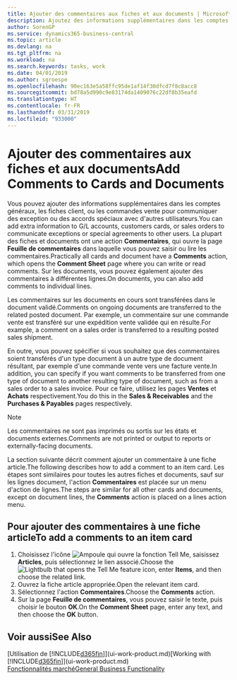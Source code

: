 ```yaml
---
title: Ajouter des commentaires aux fiches et aux documents | Microsoft Docs
description: Ajoutez des informations supplémentaires dans les comptes, les fiches client, ou les commandes vente pour communiquer des accords, tels qu'un prix spécial ou un mode de livraison, pour d'autres utilisateurs.
author: SorenGP
ms.service: dynamics365-business-central
ms.topic: article
ms.devlang: na
ms.tgt_pltfrm: na
ms.workload: na
ms.search.keywords: tasks, work
ms.date: 04/01/2019
ms.author: sgroespe
ms.openlocfilehash: 90ec163e5a58ffc95de1af14f30dfcd7f8c8acc8
ms.sourcegitcommit: bd78a5d990c9e83174da1409076c22df8b35eafd
ms.translationtype: HT
ms.contentlocale: fr-FR
ms.lasthandoff: 03/31/2019
ms.locfileid: "933000"
---
```

# <a name="add-comments-to-cards-and-documents"></a><span data-ttu-id="ea3fe-103">Ajouter des commentaires aux fiches et aux documents</span><span class="sxs-lookup"><span data-stu-id="ea3fe-103">Add Comments to Cards and Documents</span></span>
<span data-ttu-id="ea3fe-104">Vous pouvez ajouter des informations supplémentaires dans les comptes généraux, les fiches client, ou les commandes vente pour communiquer des exception ou des accords spéciaux avec d'autres utilisateurs.</span><span class="sxs-lookup"><span data-stu-id="ea3fe-104">You can add extra information to G/L accounts, customers cards, or sales orders to communicate exceptions or special agreements to other users.</span></span>
<span data-ttu-id="ea3fe-105">La plupart des fiches et documents ont une action **Commentaires**, qui ouvre la page **Feuille de commentaires** dans laquelle vous pouvez saisir ou lire les commentaires.</span><span class="sxs-lookup"><span data-stu-id="ea3fe-105">Practically all cards and document have a **Comments** action, which opens the **Comment Sheet** page where you can write or read comments.</span></span> <span data-ttu-id="ea3fe-106">Sur les documents, vous pouvez également ajouter des commentaires à différentes lignes.</span><span class="sxs-lookup"><span data-stu-id="ea3fe-106">On documents, you can also add comments to individual lines.</span></span>

<span data-ttu-id="ea3fe-107">Les commentaires sur les documents en cours sont transférées dans le document validé.</span><span class="sxs-lookup"><span data-stu-id="ea3fe-107">Comments on ongoing documents are transferred to the related posted document.</span></span> <span data-ttu-id="ea3fe-108">Par exemple, un commentaire sur une commande vente est transféré sur une expédition vente validée qui en résulte.</span><span class="sxs-lookup"><span data-stu-id="ea3fe-108">For example, a comment on a sales order is transferred to a resulting posted sales shipment.</span></span>

<span data-ttu-id="ea3fe-109">En outre, vous pouvez spécifier si vous souhaitez que des commentaires soient transférés d'un type document à un autre type de document résultant, par exemple d'une commande vente vers une facture vente.</span><span class="sxs-lookup"><span data-stu-id="ea3fe-109">In addition, you can specify if you want comments to be transferred from one type of document to another resulting type of document, such as from a sales order to a sales invoice.</span></span> <span data-ttu-id="ea3fe-110">Pour ce faire, utilisez les pages **Ventes** et **Achats** respectivement.</span><span class="sxs-lookup"><span data-stu-id="ea3fe-110">You do this in the **Sales & Receivables** and the **Purchases & Payables** pages respectively.</span></span>

> [!NOTE]
> <span data-ttu-id="ea3fe-111">Les commentaires ne sont pas imprimés ou sortis sur les états et documents externes.</span><span class="sxs-lookup"><span data-stu-id="ea3fe-111">Comments are not printed or output to reports or externally-facing documents.</span></span>

<span data-ttu-id="ea3fe-112">La section suivante décrit comment ajouter un commentaire à une fiche article.</span><span class="sxs-lookup"><span data-stu-id="ea3fe-112">The following describes how to add a comment to an item card.</span></span> <span data-ttu-id="ea3fe-113">Les étapes sont similaires pour toutes les autres fiches et documents, sauf sur les lignes document, l'action **Commentaires** est placée sur un menu d'action de lignes.</span><span class="sxs-lookup"><span data-stu-id="ea3fe-113">The steps are similar for all other cards and documents, except on document lines, the **Comments** action is placed on a lines action menu.</span></span>

## <a name="to-add-a-comments-to-an-item-card"></a><span data-ttu-id="ea3fe-114">Pour ajouter des commentaires à une fiche article</span><span class="sxs-lookup"><span data-stu-id="ea3fe-114">To add a comments to an item card</span></span>
1. <span data-ttu-id="ea3fe-115">Choisissez l'icône ![Ampoule qui ouvre la fonction Tell Me](media/ui-search/search_small.png "Dites-moi ce que vous voulez faire"), saisissez **Articles**, puis sélectionnez le lien associé.</span><span class="sxs-lookup"><span data-stu-id="ea3fe-115">Choose the ![Lightbulb that opens the Tell Me feature](media/ui-search/search_small.png "Tell me what you want to do") icon, enter **Items**, and then choose the related link.</span></span>
2. <span data-ttu-id="ea3fe-116">Ouvrez la fiche article appropriée.</span><span class="sxs-lookup"><span data-stu-id="ea3fe-116">Open the relevant item card.</span></span>
3. <span data-ttu-id="ea3fe-117">Sélectionnez l'action **Commentaires**.</span><span class="sxs-lookup"><span data-stu-id="ea3fe-117">Choose the **Comments** action.</span></span>
4. <span data-ttu-id="ea3fe-118">Sur la page **Feuille de commentaires**, vous pouvez saisir le texte, puis choisir le bouton **OK**.</span><span class="sxs-lookup"><span data-stu-id="ea3fe-118">On the **Comment Sheet** page, enter any text, and then choose the **OK** button.</span></span>

## <a name="see-also"></a><span data-ttu-id="ea3fe-119">Voir aussi</span><span class="sxs-lookup"><span data-stu-id="ea3fe-119">See Also</span></span>
<span data-ttu-id="ea3fe-120">[Utilisation de [!INCLUDE[d365fin](includes/d365fin_md.md)]](ui-work-product.md)</span><span class="sxs-lookup"><span data-stu-id="ea3fe-120">[Working with [!INCLUDE[d365fin](includes/d365fin_md.md)]](ui-work-product.md)</span></span>  
[<span data-ttu-id="ea3fe-121">Fonctionnalités marché</span><span class="sxs-lookup"><span data-stu-id="ea3fe-121">General Business Functionality</span></span>](ui-across-business-areas.md)
